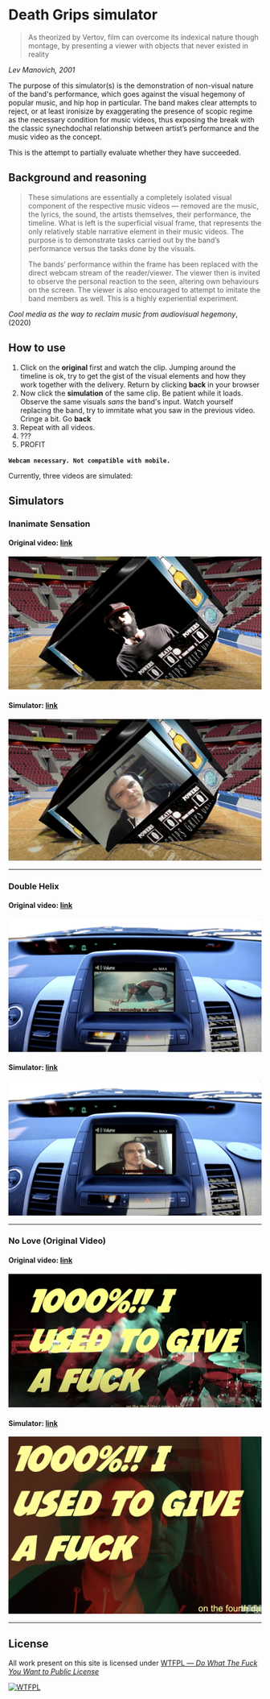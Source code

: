 # Death Grips simulator


> As theorized by Vertov, film can overcome its indexical nature though montage, by presenting a viewer with objects that never existed in reality

_Lev Manovich, 2001_



The purpose of this simulator(s) is the demonstration of non-visual nature of the band's performance, which goes against the visual hegemony of popular music, and hip hop in particular. The band makes clear attempts to reject, or at least ironisize by exaggerating the presence of scopic regime as the necessary condition for music videos, thus exposing the break with the classic synechdochal relationship between artist’s performance and the music video as the concept.

This is the attempt to partially evaluate whether they have succeeded.





## Background and reasoning

>These simulations are essentially a completely isolated visual component of the respective music videos — removed are the music, the lyrics, the sound, the artists themselves, their performance, the timeline. What is left is the superficial visual frame, that represents the only relatively stable narrative element in their music videos. The purpose is to demonstrate tasks carried out by the band’s performance versus the tasks done by the visuals.
>
>The bands’ performance within the frame has been replaced with the direct webcam stream of the reader/viewer. The viewer then is invited to observe the personal reaction to the seen, altering own behaviours on the screen. The viewer is also encouraged to attempt to imitate the band members as well. This is a highly experiential experiment.

_Cool media as the way to reclaim music from audiovisual hegemony_, (2020)


## How to use

1. Click on the **original** first and watch the clip. Jumping around the timeline is ok, try to get the gist of the visual elements and how they work together with the delivery. Return by clicking **back** in your browser
2. Now click the **simulation** of the same clip. Be patient while it loads. Observe the same visuals _sans_ the band's input. Watch yourself replacing the band, try to immitate what you saw in the previous video. Cringe a bit. Go **back**
3. Repeat with all videos.
4. ???
5. PROFIT


**`Webcam necessary. Not compatible with mobile.`**



Currently, three videos are simulated:



## Simulators
### Inanimate Sensation

#### Original video: [link](https://www.youtube.com/watch?v=r5GCn1BKkxg)

[![isensation](media/isensation.jpg)](https://www.youtube.com/watch?v=r5GCn1BKkxg)

#### Simulator: [link](https://www.openprocessing.org/sketch/910202/embed/?plusEmbedHash=ZDg3MTgyYzI5YzU0MDFjNTM4NTZlYTZmM2NjZTQ3NzY4NmZhOTNiODI2ZWI5MmY5ZWFiNGM1ZDhmMDlmNDlkZDAzOTdmMzE5NjI0ZjYwNTEwNjg5NjQ3ODY1YjJmMzE1ZjMyYmExN2RkM2U0YWQ2ZjI1MjVmYjk5YWY5OGNmZWJ2RG11QUR0S1hXZUlJN0JOUHg0L1NKK095MVB3NHVsdTFvV0hlK1AwTjVLWnUwNHJXaHdlU3VsVzBNYmVnMCs1ZzR4Z2pYN21UbHkzVHE5bndkb0duUT09&plusEmbedTitle=true&plusEmbedFullscreen=true)

[![isensation2](media/isensation2.jpg)](https://www.openprocessing.org/sketch/910202/embed/?plusEmbedHash=ZDg3MTgyYzI5YzU0MDFjNTM4NTZlYTZmM2NjZTQ3NzY4NmZhOTNiODI2ZWI5MmY5ZWFiNGM1ZDhmMDlmNDlkZDAzOTdmMzE5NjI0ZjYwNTEwNjg5NjQ3ODY1YjJmMzE1ZjMyYmExN2RkM2U0YWQ2ZjI1MjVmYjk5YWY5OGNmZWJ2RG11QUR0S1hXZUlJN0JOUHg0L1NKK095MVB3NHVsdTFvV0hlK1AwTjVLWnUwNHJXaHdlU3VsVzBNYmVnMCs1ZzR4Z2pYN21UbHkzVHE5bndkb0duUT09&plusEmbedTitle=true&plusEmbedFullscreen=true)

---

### Double Helix

#### Original video: [link](https://www.youtube.com/watch?v=tWzJhkrZm5Y)

[![dhelix](media/dhelix.jpg)](https://www.youtube.com/watch?v=tWzJhkrZm5Y)

#### Simulator: [link](https://www.openprocessing.org/sketch/910456/embed/?plusEmbedHash=Y2EwZmE4ZjNmZTgwZTYzZTA4YTc1NmI1YmFhNmMyNjhiNjM0MWMwZGY0NjE2YzliOGZkMWVmYmViNGI4NTY4YjYwNjEzNjk2NGI1MTU1MDFhOTg2NTEyYzdjZTQwZDliYWRjZTE5ZDVmZTU5ZTRmMzg2ZDkwZjYzMDZlZTAxYTMrOWlQdTBNczBLeWlKV0R5SDhHeXB5aTJsd2tmZ3FFYlgyVVcxUjhYYVd3TWsvcVhRRkJRbmRBSWE4NUJKQmJCaVlXV0ZqbVBTd3ZkbGtBQzMzaHFmdz09&plusEmbedTitle=true&plusEmbedFullscreen=true)

[![dhelix2](media/dhelix2.jpg)](https://www.openprocessing.org/sketch/910456/embed/?plusEmbedHash=Y2EwZmE4ZjNmZTgwZTYzZTA4YTc1NmI1YmFhNmMyNjhiNjM0MWMwZGY0NjE2YzliOGZkMWVmYmViNGI4NTY4YjYwNjEzNjk2NGI1MTU1MDFhOTg2NTEyYzdjZTQwZDliYWRjZTE5ZDVmZTU5ZTRmMzg2ZDkwZjYzMDZlZTAxYTMrOWlQdTBNczBLeWlKV0R5SDhHeXB5aTJsd2tmZ3FFYlgyVVcxUjhYYVd3TWsvcVhRRkJRbmRBSWE4NUJKQmJCaVlXV0ZqbVBTd3ZkbGtBQzMzaHFmdz09&plusEmbedTitle=true&plusEmbedFullscreen=true)

---

### No Love (Original Video)

#### Original video: [link](https://www.youtube.com/watch?v=2MHhLDCJ57E)

[![nlove](media/nlove.jpg)](https://www.youtube.com/watch?v=2MHhLDCJ57E)

#### Simulator: [link](https://www.openprocessing.org/sketch/911210/embed/?plusEmbedHash=MDQyN2IzMjNlNmI1MGYyODQ3MTI2YmJmMDk1N2U5MTc2OTkxMDEyY2I1Mzg3MzI0ODkzZDJjMjM3OWU0Mjc5ZGEzY2MxMzQ3NjdjODNhZGVhMzM1OGZiNGYzNDI4OWE4YjFiNzQ3MWYzNGFiZGIyOGVmYmEzYjA3N2Y0Yjk1ZmRPeCtXalp3eGpSUHM3ckRCYTBUZm53MHRYY0VGVXhyTmt1Y2QyYjB5NU56TnBCam0zOUJuNEhFSGJIa1E2Wm5NdXUxdURQRk8rRmIxUEIwS1hpL3JwUT09&plusEmbedTitle=true&plusEmbedFullscreen=true)

[![nlove2](media/nlove2.jpg)](https://www.openprocessing.org/sketch/911210/embed/?plusEmbedHash=MDQyN2IzMjNlNmI1MGYyODQ3MTI2YmJmMDk1N2U5MTc2OTkxMDEyY2I1Mzg3MzI0ODkzZDJjMjM3OWU0Mjc5ZGEzY2MxMzQ3NjdjODNhZGVhMzM1OGZiNGYzNDI4OWE4YjFiNzQ3MWYzNGFiZGIyOGVmYmEzYjA3N2Y0Yjk1ZmRPeCtXalp3eGpSUHM3ckRCYTBUZm53MHRYY0VGVXhyTmt1Y2QyYjB5NU56TnBCam0zOUJuNEhFSGJIa1E2Wm5NdXUxdURQRk8rRmIxUEIwS1hpL3JwUT09&plusEmbedTitle=true&plusEmbedFullscreen=true)

---

## License
All work present on this site is licensed under [WTFPL — _Do What The Fuck You Want to Public License_](https://github.com/evilcloud/Death-Grips-simulator/blob/master/LICENSE.md)

<a href="http://www.wtfpl.net/"><img
       src="http://www.wtfpl.net/wp-content/uploads/2012/12/wtfpl-badge-1.png" alt="WTFPL" /></a>
